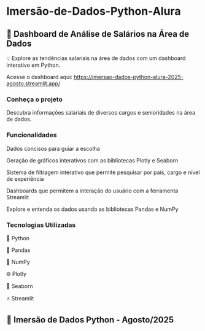 # Imersão-de-Dados-Python-Alura
## 🎲 Dashboard de Análise de Salários na Área de Dados

💡 Explore as tendências salariais na área de dados com um dashboard interativo em Python.

Acesse o dashboard aqui: https://imersao-dados-python-alura-2025-agosto.streamlit.app/





### Conheça o projeto
Descubra informações salariais de diversos cargos e senioridades na área de dados.



### Funcionalidades
Dados concisos para guiar a escolha

Geração de gráficos interativos com as bibliotecas Plotly e Seaborn

Sistema de filtragem interativo que permite pesquisar por país, cargo e nível de experiência

Dashboards que permitem a interação do usuário com a ferramenta Streamlit

Explore e entenda os dados usando as bibliotecas Pandas e NumPy




### Tecnologias Utilizadas
🐍 Python

🐼 Pandas

🔢 NumPy

🌐 Plotly

🦀 Seaborn

⚡ Streamlit


## 🚀 Imersão de Dados Python - Agosto/2025


